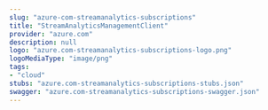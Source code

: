 ```yaml
---
slug: "azure-com-streamanalytics-subscriptions"
title: "StreamAnalyticsManagementClient"
provider: "azure.com"
description: null
logo: "azure.com-streamanalytics-subscriptions-logo.png"
logoMediaType: "image/png"
tags:
- "cloud"
stubs: "azure.com-streamanalytics-subscriptions-stubs.json"
swagger: "azure.com-streamanalytics-subscriptions-swagger.json"
---
```

